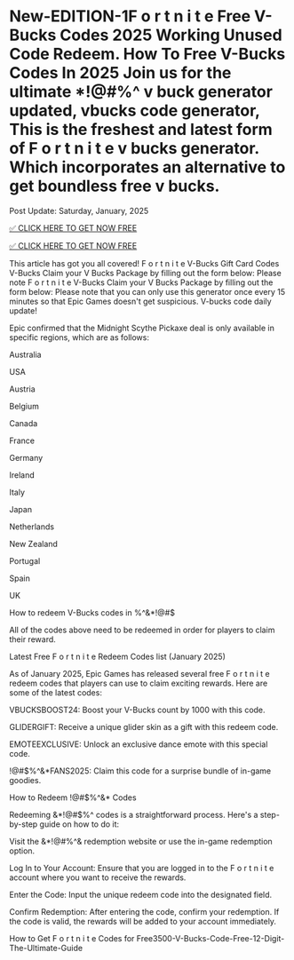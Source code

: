 # New-EDITION-1F o r t n i t e Free V-Bucks Codes 2025 Working Unused Code Redeem. How To Free V-Bucks Codes In 2025 Join us for the ultimate *!@#$%^& gaming event in 2025, where you can score 13500 VBucks for free - don't miss out on this epic opportunity! by filling out the form below: Please note F o r t n i t e Free V-Bucks Claim your V Bucks Package by filling out the form below: The latest F o r t n i t e redeem codes have been released, offering exciting rewards such as V-Bucks and free cosmetics. vbucks code generator, &*!@#$%^ v buck generator updated, vbucks code generator, This is the freshest and latest form of F o r t n i t e v bucks generator. Which incorporates an alternative to get boundless free v bucks.

Post Update: Saturday, January, 2025

[✅ CLICK HERE TO GET NOW FREE](https://shorter.me/FHDug)

[✅ CLICK HERE TO GET NOW FREE](https://shorter.me/nVzTR)

This article has got you all covered! F o r t n i t e V-Bucks Gift Card Codes V-Bucks Claim your V Bucks Package by filling out the form below: Please note F o r t n i t e V-Bucks Claim your V Bucks Package by filling out the form below: Please note that you can only use this generator once every 15 minutes so that Epic Games doesn't get suspicious. V-bucks code daily update!

Epic confirmed that the Midnight Scythe Pickaxe deal is only available in specific regions, which are as follows:

Australia

USA

Austria

Belgium

Canada

France

Germany

Ireland

Italy

Japan

Netherlands

New Zealand

Portugal

Spain

UK




How to redeem V-Bucks codes in %^&*!@#$

All of the codes above need to be redeemed in order for players to claim their reward.

Latest Free F o r t n i t e Redeem Codes list (January 2025)

As of January 2025, Epic Games has released several free F o r t n i t e redeem codes that players can use to claim exciting rewards. Here are some of the latest codes:

VBUCKSBOOST24: Boost your V-Bucks count by 1000 with this code.

GLIDERGIFT: Receive a unique glider skin as a gift with this redeem code.

EMOTEEXCLUSIVE: Unlock an exclusive dance emote with this special code.

!@#$%^&*FANS2025: Claim this code for a surprise bundle of in-game goodies.

How to Redeem !@#$%^&* Codes

Redeeming &*!@#$%^ codes is a straightforward process. Here's a step-by-step guide on how to do it:

Visit the &*!@#$%^ Official Website: Navigate to Epic Games' official *!@#$%^& redemption website or use the in-game redemption option.

Log In to Your Account: Ensure that you are logged in to the F o r t n i t e account where you want to receive the rewards.

Enter the Code: Input the unique redeem code into the designated field.

Confirm Redemption: After entering the code, confirm your redemption. If the code is valid, the rewards will be added to your account immediately.

How to Get F o r t n i t e Codes for Free3500-V-Bucks-Code-Free-12-Digit-The-Ultimate-Guide
